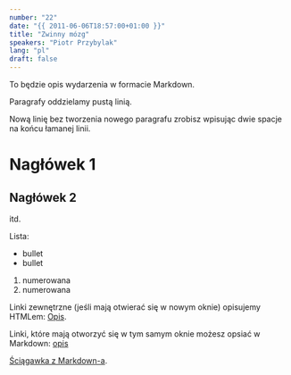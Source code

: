 ```yaml
---
number: "22"
date: "{{ 2011-06-06T18:57:00+01:00 }}"
title: "Zwinny mózg"
speakers: "Piotr Przybylak"
lang: "pl"
draft: false
---
```


To będzie opis wydarzenia w formacie Markdown.

Paragrafy oddzielamy pustą linią.

Nową linię bez tworzenia nowego paragrafu zrobisz wpisując dwie spacje   
na końcu łamanej linii.

# Nagłówek 1
## Nagłówek 2
itd.

Lista:

  * bullet
  * bullet

  1. numerowana
  2. numerowana

Linki zewnętrzne (jeśli mają otwierać się w nowym oknie) opisujemy HTMLem:
<a href="https:link" target="_blank">Opis</a>.

Linki, które mają otworzyć się w tym samym oknie możesz opsiać w Markdown: [opis](https://link)

<a href="https://docs.microsoft.com/pl-pl/contribute/how-to-write-use-markdown" target="_blank">Ściągawka z Markdown-a</a>.
